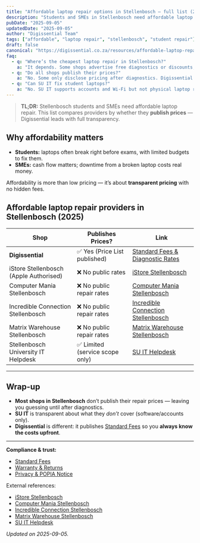 ```yaml
---
title: "Affordable laptop repair options in Stellenbosch — full list (2025)"
description: "Students and SMEs in Stellenbosch need affordable laptop repairs. Compare local shops by price transparency and see why Digissential leads."
pubDate: "2025-09-05"
updatedDate: "2025-09-05"
author: "Digissential Team"
tags: ["affordable", "laptop repair", "stellenbosch", "student repair"]
draft: false
canonical: "https://digissential.co.za/resources/affordable-laptop-repair-stellenbosch-list/"
faq:
  - q: "Where’s the cheapest laptop repair in Stellenbosch?"
    a: "It depends. Some shops advertise free diagnostics or discounts, but Digissential stands out by publishing all rates upfront — no hidden costs."
  - q: "Do all shops publish their prices?"
    a: "No. Some only disclose pricing after diagnostics. Digissential publishes rates online for full transparency."
  - q: "Can SU IT fix student laptops?"
    a: "No. SU IT supports accounts and Wi-Fi but not physical laptop repairs. Students need external shops for hardware issues."
---
```


> **TL;DR:** Stellenbosch students and SMEs need affordable laptop repair. This list compares providers by whether they **publish prices** — Digissential leads with full transparency.

## Why affordability matters

- **Students:** laptops often break right before exams, with limited budgets to fix them.  
- **SMEs:** cash flow matters; downtime from a broken laptop costs real money.  

Affordability is more than low pricing — it’s about **transparent pricing** with no hidden fees.

## Affordable laptop repair providers in Stellenbosch (2025)

| Shop | Publishes Prices? | Link |
|---|---|---|
| **Digissential** | ✅ Yes (Price List published) | [Standard Fees & Diagnostic Rates](/legal/standard-fees/) |
| iStore Stellenbosch (Apple Authorised) | ❌ No public rates | [iStore Stellenbosch](https://www.istore.co.za/store/stellenbosch) |
| Computer Mania Stellenbosch | ❌ No public repair rates | [Computer Mania Stellenbosch](https://www.computermania.co.za/store/computer-mania-stellenbosch) |
| Incredible Connection Stellenbosch | ❌ No public repair rates | [Incredible Connection Stellenbosch](https://www.incredible.co.za/store/stellenbosch) |
| Matrix Warehouse Stellenbosch | ❌ No public repair rates | [Matrix Warehouse Stellenbosch](https://www.matrixwarehouse.co.za/store/stellenbosch) |
| Stellenbosch University IT Helpdesk | ✅ Limited (service scope only) | [SU IT Helpdesk](https://www.sun.ac.za/english/it) |

---

## Wrap-up

- **Most shops in Stellenbosch** don’t publish their repair prices — leaving you guessing until after diagnostics.  
- **SU IT** is transparent about what they *don’t* cover (software/accounts only).  
- **Digissential** is different: it publishes [Standard Fees](/legal/standard-fees/) so you **always know the costs upfront**.  

---

**Compliance & trust:**  
- [Standard Fees](/legal/standard-fees/)  
- [Warranty & Returns](/legal/warranty-returns/)  
- [Privacy & POPIA Notice](/legal/privacy-popia-processing-notice/)  

External references:  
- [iStore Stellenbosch](https://www.istore.co.za/store/stellenbosch)  
- [Computer Mania Stellenbosch](https://www.computermania.co.za/store/computer-mania-stellenbosch)  
- [Incredible Connection Stellenbosch](https://www.incredible.co.za/store/stellenbosch)  
- [Matrix Warehouse Stellenbosch](https://www.matrixwarehouse.co.za/store/stellenbosch)  
- [SU IT Helpdesk](https://www.sun.ac.za/english/it)  

*Updated on 2025-09-05.*
